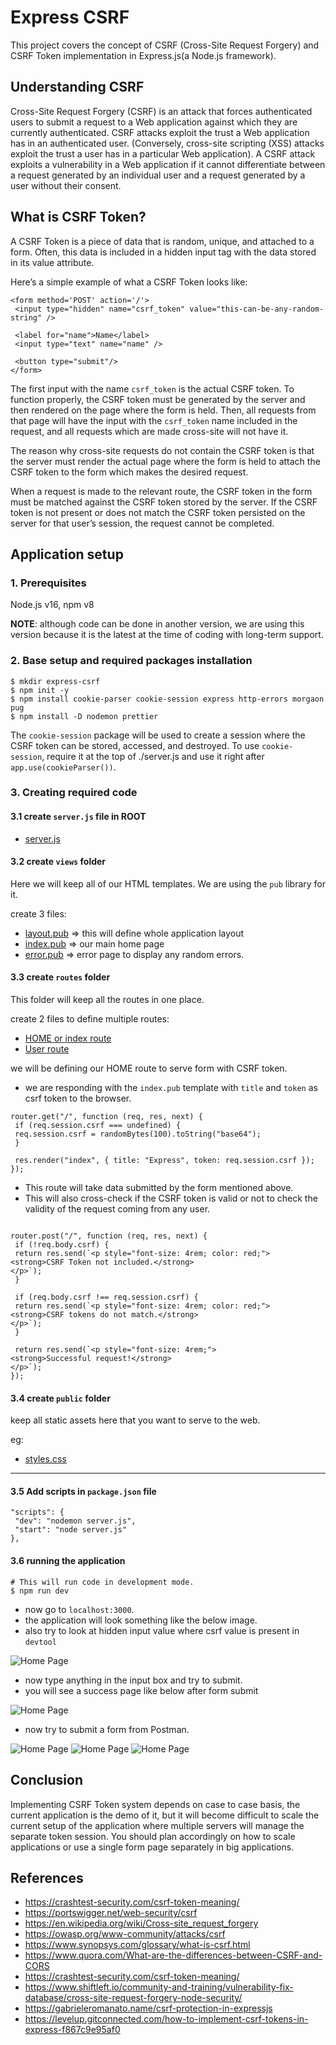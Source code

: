 # Express CSRF

This project covers the concept of CSRF (Cross-Site Request Forgery) and CSRF Token implementation in Express.js(a Node.js framework).

## Understanding CSRF

Cross-Site Request Forgery (CSRF) is an attack that forces authenticated users to submit a request to a Web application against which they are currently authenticated. CSRF attacks exploit the trust a Web application has in an authenticated user. (Conversely, cross-site scripting (XSS) attacks exploit the trust a user has in a particular Web application). A CSRF attack exploits a vulnerability in a Web application if it cannot differentiate between a request generated by an individual user and a request generated by a user without their consent.

## What is CSRF Token?

A CSRF Token is a piece of data that is random, unique, and attached to a form. Often, this data is included in a hidden input tag with the data stored in its value attribute.

Here’s a simple example of what a CSRF Token looks like:

```
<form method='POST' action='/'>
 <input type="hidden" name="csrf_token" value="this-can-be-any-random-string" />

 <label for="name">Name</label>
 <input type="text" name="name" />

 <button type="submit"/>
</form>
```

The first input with the name `csrf_token` is the actual CSRF token.
To function properly, the CSRF token must be generated by the server and then rendered on the page where the form is held. Then, all requests from that page will have the input with the `csrf_token` name included in the request, and all requests which are made cross-site will not have it.

The reason why cross-site requests do not contain the CSRF token is that the server must render the actual page where the form is held to attach the CSRF token to the form which makes the desired request.

When a request is made to the relevant route, the CSRF token in the form must be matched against the CSRF token stored by the server. If the CSRF token is not present or does not match the CSRF token persisted on the server for that user’s session, the request cannot be completed.

## Application setup

### 1. Prerequisites

Node.js v16, npm v8

**NOTE**: although code can be done in another version, we are using this version because it is the latest at the time of coding with long-term support.

### 2. Base setup and required packages installation

```
$ mkdir express-csrf
$ npm init -y
$ npm install cookie-parser cookie-session express http-errors morgaon pug
$ npm install -D nodemon prettier
```

The `cookie-session` package will be used to create a session where the CSRF token can be stored, accessed, and destroyed.
To use `cookie-session`, require it at the top of ./server.js and use it right after `app.use(cookieParser())`.

### 3. Creating required code

#### 3.1 create `server.js` file in ROOT

- [server.js](/server.js)

#### 3.2 create `views` folder

Here we will keep all of our HTML templates. We are using the `pub` library for it.

create 3 files:

- [layout.pub](/views/layout.pug) => this will define whole application layout
- [index.pub](/views/index.pug) => our main home page
- [error.pub](/views/error.pug) => error page to display any random errors.

#### 3.3 create `routes` folder

This folder will keep all the routes in one place.

create 2 files to define multiple routes:

- [HOME or index route](/routes/index.js)
- [User route](/routes/user.js)

we will be defining our HOME route to serve form with CSRF token.

- we are responding with the `index.pub` template with `title` and `token` as csrf token to the browser.

```
router.get("/", function (req, res, next) {
 if (req.session.csrf === undefined) {
 req.session.csrf = randomBytes(100).toString("base64");
 }

 res.render("index", { title: "Express", token: req.session.csrf });
});
```

- This route will take data submitted by the form mentioned above.
- This will also cross-check if the CSRF token is valid or not to check the validity of the request coming from any user.

```

router.post("/", function (req, res, next) {
 if (!req.body.csrf) {
 return res.send(`<p style="font-size: 4rem; color: red;">
<strong>CSRF Token not included.</strong>
</p>`);
 }

 if (req.body.csrf !== req.session.csrf) {
 return res.send(`<p style="font-size: 4rem; color: red;">
<strong>CSRF tokens do not match.</strong>
</p>`);
 }

 return res.send(`<p style="font-size: 4rem;">
<strong>Successful request!</strong>
</p>`);
});

```

#### 3.4 create `public` folder

keep all static assets here that you want to serve to the web.

eg:

- [styles.css](/public/styles.css)

---

#### 3.5 Add scripts in `package.json` file

```
"scripts": {
 "dev": "nodemon server.js",
 "start": "node server.js"
},
```

#### 3.6 running the application

```
# This will run code in development mode.
$ npm run dev
```

- now go to `localhost:3000`.
- the application will look something like the below image.
- also try to look at hidden input value where csrf value is present in `devtool`

![Home Page](/screenshots/home-page.png)

- now type anything in the input box and try to submit.
- you will see a success page like below after form submit

![Home Page](/screenshots/success-request.png)

- now try to submit a form from Postman.

![Home Page](/screenshots/postman-token-not-included.png)
![Home Page](/screenshots/postman-token-not-match.png)
![Home Page](/screenshots/postman-token-not-match-2.png)

## Conclusion

Implementing CSRF Token system depends on case to case basis, the current application is the demo of it, but it will become difficult to scale the current setup of the application where multiple servers will manage the separate token session. You should plan accordingly on how to scale applications or use a single form page separately in big applications.

## References

- https://crashtest-security.com/csrf-token-meaning/
- https://portswigger.net/web-security/csrf
- https://en.wikipedia.org/wiki/Cross-site_request_forgery
- https://owasp.org/www-community/attacks/csrf
- https://www.synopsys.com/glossary/what-is-csrf.html
- https://www.quora.com/What-are-the-differences-between-CSRF-and-CORS
- https://crashtest-security.com/csrf-token-meaning/
- https://www.shiftleft.io/community-and-training/vulnerability-fix-database/cross-site-request-forgery-node-security/
- https://gabrieleromanato.name/csrf-protection-in-expressjs
- https://levelup.gitconnected.com/how-to-implement-csrf-tokens-in-express-f867c9e95af0
